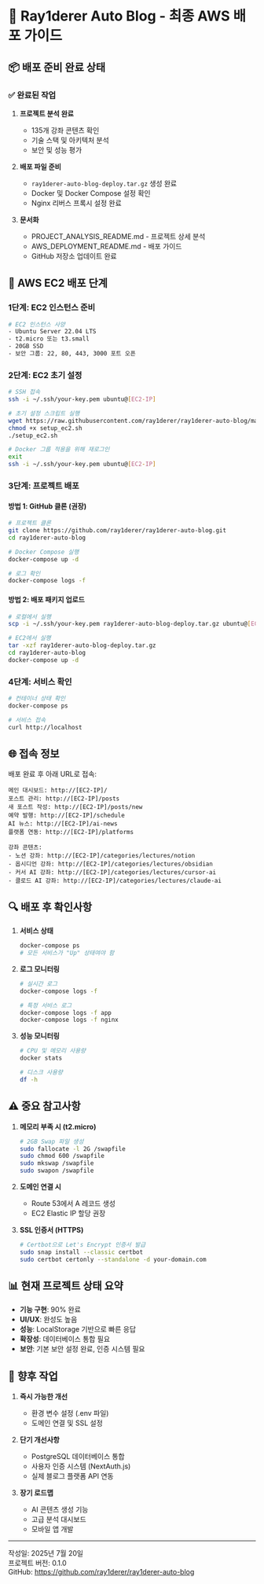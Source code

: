 # 🚀 Ray1derer Auto Blog - 최종 AWS 배포 가이드

## 📦 배포 준비 완료 상태

### ✅ 완료된 작업
1. **프로젝트 분석 완료**
   - 135개 강좌 콘텐츠 확인
   - 기술 스택 및 아키텍처 분석
   - 보안 및 성능 평가

2. **배포 파일 준비**
   - `ray1derer-auto-blog-deploy.tar.gz` 생성 완료
   - Docker 및 Docker Compose 설정 확인
   - Nginx 리버스 프록시 설정 완료

3. **문서화**
   - PROJECT_ANALYSIS_README.md - 프로젝트 상세 분석
   - AWS_DEPLOYMENT_README.md - 배포 가이드
   - GitHub 저장소 업데이트 완료

## 🔧 AWS EC2 배포 단계

### 1단계: EC2 인스턴스 준비
```bash
# EC2 인스턴스 사양
- Ubuntu Server 22.04 LTS
- t2.micro 또는 t3.small
- 20GB SSD
- 보안 그룹: 22, 80, 443, 3000 포트 오픈
```

### 2단계: EC2 초기 설정
```bash
# SSH 접속
ssh -i ~/.ssh/your-key.pem ubuntu@[EC2-IP]

# 초기 설정 스크립트 실행
wget https://raw.githubusercontent.com/ray1derer/ray1derer-auto-blog/main/setup_ec2.sh
chmod +x setup_ec2.sh
./setup_ec2.sh

# Docker 그룹 적용을 위해 재로그인
exit
ssh -i ~/.ssh/your-key.pem ubuntu@[EC2-IP]
```

### 3단계: 프로젝트 배포

#### 방법 1: GitHub 클론 (권장)
```bash
# 프로젝트 클론
git clone https://github.com/ray1derer/ray1derer-auto-blog.git
cd ray1derer-auto-blog

# Docker Compose 실행
docker-compose up -d

# 로그 확인
docker-compose logs -f
```

#### 방법 2: 배포 패키지 업로드
```bash
# 로컬에서 실행
scp -i ~/.ssh/your-key.pem ray1derer-auto-blog-deploy.tar.gz ubuntu@[EC2-IP]:~/

# EC2에서 실행
tar -xzf ray1derer-auto-blog-deploy.tar.gz
cd ray1derer-auto-blog
docker-compose up -d
```

### 4단계: 서비스 확인
```bash
# 컨테이너 상태 확인
docker-compose ps

# 서비스 접속
curl http://localhost
```

## 🌐 접속 정보

배포 완료 후 아래 URL로 접속:

```
메인 대시보드: http://[EC2-IP]/
포스트 관리: http://[EC2-IP]/posts
새 포스트 작성: http://[EC2-IP]/posts/new
예약 발행: http://[EC2-IP]/schedule
AI 뉴스: http://[EC2-IP]/ai-news
플랫폼 연동: http://[EC2-IP]/platforms

강좌 콘텐츠:
- 노션 강좌: http://[EC2-IP]/categories/lectures/notion
- 옵시디언 강좌: http://[EC2-IP]/categories/lectures/obsidian
- 커서 AI 강좌: http://[EC2-IP]/categories/lectures/cursor-ai
- 클로드 AI 강좌: http://[EC2-IP]/categories/lectures/claude-ai
```

## 🔍 배포 후 확인사항

1. **서비스 상태**
   ```bash
   docker-compose ps
   # 모든 서비스가 "Up" 상태여야 함
   ```

2. **로그 모니터링**
   ```bash
   # 실시간 로그
   docker-compose logs -f
   
   # 특정 서비스 로그
   docker-compose logs -f app
   docker-compose logs -f nginx
   ```

3. **성능 모니터링**
   ```bash
   # CPU 및 메모리 사용량
   docker stats
   
   # 디스크 사용량
   df -h
   ```

## ⚠️ 중요 참고사항

1. **메모리 부족 시 (t2.micro)**
   ```bash
   # 2GB Swap 파일 생성
   sudo fallocate -l 2G /swapfile
   sudo chmod 600 /swapfile
   sudo mkswap /swapfile
   sudo swapon /swapfile
   ```

2. **도메인 연결 시**
   - Route 53에서 A 레코드 생성
   - EC2 Elastic IP 할당 권장

3. **SSL 인증서 (HTTPS)**
   ```bash
   # Certbot으로 Let's Encrypt 인증서 발급
   sudo snap install --classic certbot
   sudo certbot certonly --standalone -d your-domain.com
   ```

## 📊 현재 프로젝트 상태 요약

- **기능 구현**: 90% 완료
- **UI/UX**: 완성도 높음
- **성능**: LocalStorage 기반으로 빠른 응답
- **확장성**: 데이터베이스 통합 필요
- **보안**: 기본 보안 설정 완료, 인증 시스템 필요

## 🚧 향후 작업

1. **즉시 가능한 개선**
   - 환경 변수 설정 (.env 파일)
   - 도메인 연결 및 SSL 설정

2. **단기 개선사항**
   - PostgreSQL 데이터베이스 통합
   - 사용자 인증 시스템 (NextAuth.js)
   - 실제 블로그 플랫폼 API 연동

3. **장기 로드맵**
   - AI 콘텐츠 생성 기능
   - 고급 분석 대시보드
   - 모바일 앱 개발

---
작성일: 2025년 7월 20일  
프로젝트 버전: 0.1.0  
GitHub: https://github.com/ray1derer/ray1derer-auto-blog